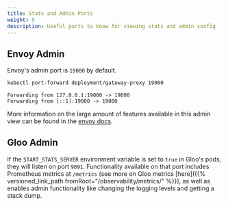 ```yaml
---
title: Stats and Admin Ports
weight: 5
description: Useful ports to know for viewing stats and admin config
---
```


## Envoy Admin
Envoy's admin port is `19000` by default.
```bash
kubectl port-forward deployment/gateway-proxy 19000
```
```
Forwarding from 127.0.0.1:19000 -> 19000
Forwarding from [::1]:19000 -> 19000
```

More information on the large amount of features available in this admin view can be found in the [envoy docs](https://www.envoyproxy.io/docs/envoy/v1.7.0/operations/admin).

## Gloo Admin
If the `START_STATS_SERVER` environment variable is set to `true` in Gloo's pods, they will listen on port `9091`. Functionality available on that port includes Prometheus metrics at `/metrics` (see more on Gloo metrics [here]({{% versioned_link_path fromRoot="/observability/metrics/" %}}), as well as enables admin functionality like changing the logging levels and getting a stack dump. 
